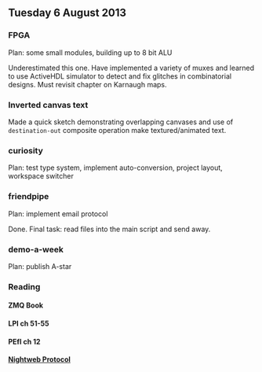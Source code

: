 ## Tuesday 6 August 2013

### FPGA

Plan: some small modules, building up to 8 bit ALU

Underestimated this one. Have implemented a variety of muxes and learned to use ActiveHDL simulator to detect and fix glitches in combinatorial designs. Must revisit chapter on Karnaugh maps.

### Inverted canvas text

Made a quick sketch demonstrating overlapping canvases and use of `destination-out` composite operation make textured/animated text.

### curiosity

Plan: test type system, implement auto-conversion, project layout, workspace switcher

### friendpipe

Plan: implement email protocol

Done. Final task: read files into the main script and send away.

### demo-a-week

Plan: publish A-star

### Reading

#### ZMQ Book

#### LPI ch 51-55

#### PEfI ch 12

#### [Nightweb Protocol](https://nightweb.net/protocol.html)


